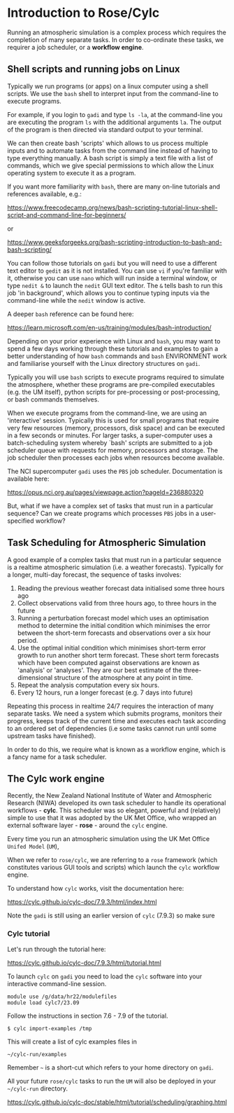 # Introduction to Rose/Cylc

Running an atmospheric simulation is a complex process which requires the completion of many separate tasks. In order to co-ordinate these tasks, we requirer a job scheduler, or a **workflow engine**.

## Shell scripts and running jobs on Linux

Typically we run programs (or apps) on a linux computer using a shell scripts. We use the `bash` shell to interpret input from the command-line to execute programs.

For example, if you login to `gadi` and type `ls -la`, at the command-line you are executing the program `ls` with the additional arguments `la`. The output of the program is then directed via standard output to your terminal.

We can then create bash 'scripts' which allows to us process multiple inputs and to automate tasks from the command line instead of having to type everything manually.  A bash script is simply a text file with a list of commands, which we give special permissions to which allow the Linux operating system to execute it as a program.

If you want more familiarity with `bash`, there are many on-line tutorials and references available, e.g.:

https://www.freecodecamp.org/news/bash-scripting-tutorial-linux-shell-script-and-command-line-for-beginners/

or

https://www.geeksforgeeks.org/bash-scripting-introduction-to-bash-and-bash-scripting/

You can follow those tutorials on `gadi` but you will need to use a different text editor to `gedit` as it is not installed. You can use `vi` if you're familiar with it, otherwise you can use `nano` which will run inside a terminal window, or type `nedit &` to launch the `nedit` GUI text editor.  The `&` tells bash to run this job 'in background', which allows you to continue typing inputs via the command-line while the `nedit` window is active.

A deeper `bash` reference can be found here:

https://learn.microsoft.com/en-us/training/modules/bash-introduction/

Depending on your prior experience with Linux and `bash`, you may want to spend a few days working through these tutorials and examples to gain a better understanding of how `bash` commands and `bash` ENVIRONMENT work and familiarise yourself with the Linux directory structures on `gadi`.

Typically you will use `bash` scripts to execute programs required to simulate the atmosphere, whether these programs are pre-compiled executables (e.g. the UM itself), python scripts for pre-processing or post-processing, or bash commands themselves.

When we execute programs from the command-line, we are using an 'interactive' session. Typically this is used for small programs that require very few resources (memory, processors, disk space) and can be executed in a few seconds or minutes. For larger tasks, a super-computer uses a batch-scheduling system whereby `bash' scripts are submitted to a job scheduler queue with requests for memory, processors and storage. The job scheduler then processes each jobs when resources become available.

The NCI supercomputer `gadi` uses the `PBS` job scheduler. Documentation is available here:

https://opus.nci.org.au/pages/viewpage.action?pageId=236880320

But, what if we have a complex set of tasks that must run in a particular sequence? Can we create programs which processes `PBS` jobs in a user-specified workflow?  

## Task Scheduling for Atmospheric Simulation

A good example of a complex tasks that must run in a particular sequence is a  realtime atmospheric simulation (i.e. a weather forecasts).  Typically for a longer, multi-day forecast, the sequence of tasks involves:
1. Reading the previous weather forecast data initialised some three hours ago
2. Collect observations valid from three hours ago, to three hours in the future
3. Running a perturbation forecast model which uses an optimisation method to determine the initial condition which minimises the error between the short-term forecasts and observations over a six hour period. 
4. Use the optimal initial condition which minimises short-term error growth to run another short term forecast. These short term forecasts which have been computed against observations are known as 'analysis' or 'analyses'. They are our best estimate of the three-dimensional structure of the atmosphere at any point in time. 
5. Repeat the analysis computation every six hours.
5. Every 12 hours, run a longer forecast (e.g. 7 days into future)

Repeating this process in realtime 24/7 requires the interaction of many separate tasks. We need a system which submits programs, monitors their progress, keeps track of the current time and executes each task according to an ordered set of dependencies (i.e some tasks cannot run until some upstream tasks have finished). 

In order to do this, we require what is known as a workflow engine, which is a fancy name for a task scheduler.  

## The Cylc work engine 

Recently, the New Zealand National Institute of Water and Atmospheric Research (NIWA) developed its own task scheduler to handle its operational workflows - **cylc**. This scheduler was so elegant, powerful and (relatively) simple to use that it was adopted by the UK Met Office, who wrapped an external software layer - **rose** - around the `cylc` engine. 

Every time you run an atmospheric simulation using the UK Met Office `Unifed Model` (`UM`), 

When we refer to `rose/cylc`, we are referring to a `rose` framework (which constitutes various GUI tools and scripts) which launch the `cylc` workflow engine.

To understand how `cylc` works, visit the documentation here:

https://cylc.github.io/cylc-doc/7.9.3/html/index.html

Note the `gadi` is still using an earlier version of `cylc` (7.9.3) so make sure 

### Cylc tutorial ###

Let's run through the tutorial here: 

https://cylc.github.io/cylc-doc/7.9.3/html/tutorial.html

To launch `cylc` on `gadi` you need to load the `cylc` software into your interactive command-line session.
```
module use /g/data/hr22/modulefiles
module load cylc7/23.09
```
Follow the instructions in section 7.6 - 7.9 of the tutorial.

```
$ cylc import-examples /tmp
```

This will create a list of cylc examples files in 
```
~/cylc-run/examples
```
Remember `~` is a short-cut which refers to your home directory on `gadi`.

All your future `rose/cylc` tasks to run the `UM` will also be deployed in your `~/cylc-run` directory.


https://cylc.github.io/cylc-doc/stable/html/tutorial/scheduling/graphing.html

